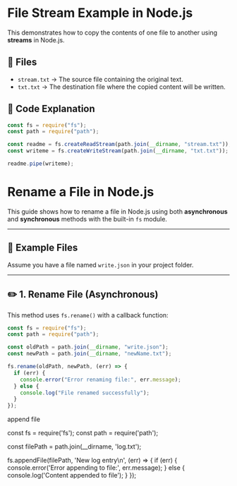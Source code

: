 # File Stream Example in Node.js

This demonstrates how to copy the contents of one file to another using **streams** in Node.js.

## 📁 Files

- `stream.txt` → The source file containing the original text.
- `txt.txt` → The destination file where the copied content will be written.

## 📜 Code Explanation

```js
const fs = require("fs");
const path = require("path");

const readme = fs.createReadStream(path.join(__dirname, "stream.txt"));
const writeme = fs.createWriteStream(path.join(__dirname, "txt.txt"));

readme.pipe(writeme);
```

# Rename a File in Node.js

This guide shows how to rename a file in Node.js using both **asynchronous** and **synchronous** methods with the built-in `fs` module.

---

## 📁 Example Files

Assume you have a file named `write.json` in your project folder.

---

## ✏️ 1. Rename File (Asynchronous)

This method uses `fs.rename()` with a callback function:

```js
const fs = require("fs");
const path = require("path");

const oldPath = path.join(__dirname, "write.json");
const newPath = path.join(__dirname, "newName.txt");

fs.rename(oldPath, newPath, (err) => {
  if (err) {
    console.error("Error renaming file:", err.message);
  } else {
    console.log("File renamed successfully");
  }
});
```

append file

const fs = require('fs');
const path = require('path');

const filePath = path.join(\_\_dirname, 'log.txt');

fs.appendFile(filePath, 'New log entry\n', (err) => {
if (err) {
console.error('Error appending to file:', err.message);
} else {
console.log('Content appended to file');
}
});
